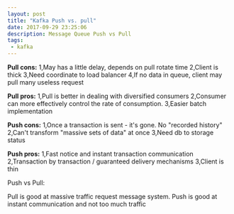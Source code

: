 ```yaml
---
layout: post
title: "Kafka Push vs. pull"
date: 2017-09-29 23:25:06
description: Message Queue Push vs Pull
tags: 
 - kafka
---
```



**Pull cons:**
1,May has a little delay, depends on pull rotate time
2,Client is thick
3,Need coordinate to load balancer
4,If no data in queue, client may pull  many useless request

**Pull pros:**
1,Pull is better in dealing with diversified consumers
2,Consumer can more effectively control the rate of consumption.
3,Easier batch implementation 

**Push cons:**
1,Once a transaction is sent - it's gone. No "recorded history"
2,Can't transform "massive sets of data" at once
3,Need db to storage status

**Push pros:**
1,Fast notice and instant transaction communication
2,Transaction by transaction / guaranteed delivery mechanisms
3,Client is thin


Push vs Pull:

Pull is good at massive traffic request message system.
Push is good at instant communication and not too much traffic
